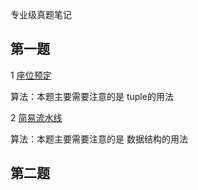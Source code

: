 专业级真题笔记

## 第一题
1 [座位预定](https://gitee.com/yingl37/ddleetcode/blob/master/src/Exam/first/setOrder.cpp)

算法：本题主要需要注意的是 tuple的用法

2 [简易流水线](https://gitee.com/yingl37/ddleetcode/blob/master/src/Exam/first/SimpleAssemblyLine.cpp)

算法：本题主要需要注意的是 数据结构的用法
## 第二题
